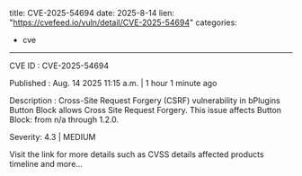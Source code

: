  
title: CVE-2025-54694
date: 2025-8-14
lien: "https://cvefeed.io/vuln/detail/CVE-2025-54694"
categories:
  - cve
---

CVE ID : CVE-2025-54694

Published :  Aug. 14
2025
11:15 a.m. | 1 hour
1 minute ago

Description : Cross-Site Request Forgery (CSRF) vulnerability in bPlugins Button Block allows Cross Site Request Forgery. This issue affects Button Block: from n/a through 1.2.0.

Severity: 4.3 | MEDIUM

Visit the link for more details
such as CVSS details
affected products
timeline
and more...
